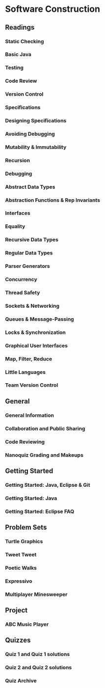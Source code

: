 # Software Construction #
## Readings ##
### Static Checking ###
### Basic Java ###
### Testing ###
### Code Review ###
### Version Control ###
### Specifications ###
### Designing Specifications ###
### Avoiding Debugging ###
### Mutability & Immutability ###
### Recursion ###
### Debugging ###
### Abstract Data Types ###
### Abstraction Functions & Rep Invariants ###
### Interfaces ###
### Equality ###
### Recursive Data Types ###
### Regular Data Types ###
### Parser Generators ###
### Concurrency ###
### Thread Safety ###
### Sockets & Networking ###
### Queues & Message-Passing ###
### Locks & Synchronization ###
### Graphical User Interfaces ###
### Map, Filter, Reduce ###
### Little Languages ###
### Team Version Control ###

## General ##
### General Information ###
### Collaboration and Public Sharing ###
### Code Reviewing ###
### Nanoquiz Grading and Makeups ###

## Getting Started ##
### Getting Started: Java, Eclipse & Git ###
### Getting Started: Java ###
### Getting Started: Eclipse FAQ ###

## Problem Sets ##
### Turtle Graphics ###
### Tweet Tweet ###
### Poetic Walks ###
### Expressivo ###
### Multiplayer Minesweeper ###

## Project ##
### ABC Music Player ###

## Quizzes ##
### Quiz 1 and Quiz 1 solutions ###
### Quiz 2 and Quiz 2 solutions ###
### Quiz Archive ###